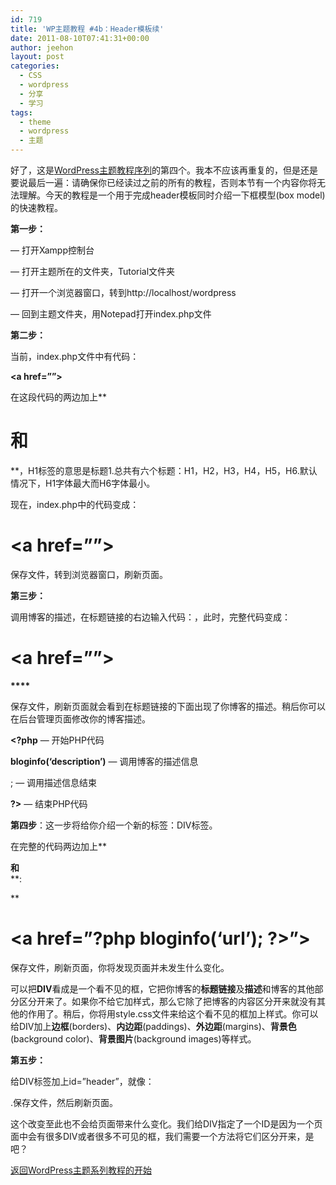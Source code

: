 ```yaml
---
id: 719
title: 'WP主题教程 #4b：Header模板续'
date: 2011-08-10T07:41:31+00:00
author: jeehon
layout: post
categories:
  - CSS
  - wordpress
  - 分享
  - 学习
tags:
  - theme
  - wordpress
  - 主题
---
```

好了，这是[WordPress主题教程序列](http://jeehon.info/log/2011/08/04/%E6%83%B3%E5%88%B6%E4%BD%9Cwordpress%E4%B8%BB%E9%A2%98%EF%BC%9F/)的第四个。我本不应该再重复的，但是还是要说最后一遍：请确保你已经读过之前的所有的教程，否则本节有一个内容你将无法理解。今天的教程是一个用于完成header模板同时介绍一下框模型(box model)的快速教程。

**第一步：**

&#8212; 打开Xampp控制台

&#8212; 打开主题所在的文件夹，Tutorial文件夹

&#8212; 打开一个浏览器窗口，转到http://localhost/wordpress

&#8212; 回到主题文件夹，用Notepad打开index.php文件<!--more-->

**第二步：**

当前，index.php文件中有代码：

**<a href=”<?php bloginfo(‘url’); ?>”><?php bloginfo(‘name’); ?></a>**

在这段代码的两边加上**<h1>**和**</h1>**，H1标签的意思是标题1.总共有六个标题：H1，H2，H3，H4，H5，H6.默认情况下，H1字体最大而H6字体最小。

现在，index.php中的代码变成：

**<h1><a href=”<?php bloginfo(‘url’); ?>”><?php bloginfo(‘name’); ?></a></h1>**

保存文件，转到浏览器窗口，刷新页面。

**第三步：**

调用博客的描述，在标题链接的右边输入代码：**<?php bloginfo(‘description’); ?>**，此时，完整代码变成：

**<h1><a href=”<?php bloginfo(‘url’); ?>”><?php bloginfo(‘name’); ?></a></h1>****<?php bloginfo(‘description’); ?>**

保存文件，刷新页面就会看到在标题链接的下面出现了你博客的描述。稍后你可以在后台管理页面修改你的博客描述。

**<?php** &#8212; 开始PHP代码

**bloginfo(‘description’)** &#8212; 调用博客的描述信息

; &#8212; 调用描述信息结束

**?>** &#8212; 结束PHP代码

**第四步**：这一步将给你介绍一个新的标签：DIV标签。

在完整的代码两边加上**<div>**和**</div>**:

**<div>
  
<span style="margin-left: 4em;"><h1><a href=”?php bloginfo(‘url’); ?>”><?php bloginfo(‘name’); ?></a></h1></span>
  
<span style="margin-left: 4em;"><?php bloginfo(‘description’); ?></span>
  
<span style="margin-left: 2em;"></div></strong></span></p> 

保存文件，刷新页面，你将发现页面并未发生什么变化。

可以把**DIV**看成是一个看不见的框，它把你博客的**标题链接**及**描述**和博客的其他部分区分开来了。如果你不给它加样式，那么它除了把博客的内容区分开来就没有其他的作用了。稍后，你将用style.css文件来给这个看不见的框加上样式。你可以给DIV加上**边框**(borders)、**内边距**(paddings)、**外边距**(margins)、**背景色**(background color)、**背景图片**(background images)等样式。

**第五步：**

给DIV标签加上id=”header”，就像：**<div id=”header”>**.保存文件，然后刷新页面。

这个改变至此也不会给页面带来什么变化。我们给DIV指定了一个ID是因为一个页面中会有很多DIV或者很多不可见的框，我们需要一个方法将它们区分开来，是吧？

[返回WordPress主题系列教程的开始](http://jeehon.info/log/2011/08/04/%E6%83%B3%E5%88%B6%E4%BD%9Cwordpress%E4%B8%BB%E9%A2%98%EF%BC%9F/)